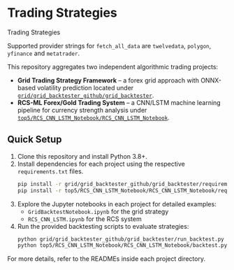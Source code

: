 # Trading Strategies
Trading Strategies

Supported provider strings for `fetch_all_data` are `twelvedata`, `polygon`,
`yfinance` and `metatrader`.

This repository aggregates two independent algorithmic trading projects:

- **Grid Trading Strategy Framework** – a forex grid approach with ONNX-based volatility prediction located under [`grid/grid_backtester_github/grid_backtester`](grid/grid_backtester_github/grid_backtester).
- **RCS-ML Forex/Gold Trading System** – a CNN/LSTM machine learning pipeline for currency strength analysis under [`top5/RCS_CNN_LSTM_Notebook/RCS_CNN_LSTM_Notebook`](top5/RCS_CNN_LSTM_Notebook/RCS_CNN_LSTM_Notebook).

## Quick Setup
1. Clone this repository and install Python 3.8+.
2. Install dependencies for each project using the respective `requirements.txt` files.
   ```bash
   pip install -r grid/grid_backtester_github/grid_backtester/requirements.txt
   pip install -r top5/RCS_CNN_LSTM_Notebook/RCS_CNN_LSTM_Notebook/requirements.txt
   ```
3. Explore the Jupyter notebooks in each project for detailed examples:
   - `GridBacktestNotebook.ipynb` for the grid strategy
   - `RCS_CNN_LSTM.ipynb` for the RCS system
4. Run the provided backtesting scripts to evaluate strategies:
   ```bash
   python grid/grid_backtester_github/grid_backtester/run_backtest.py
   python top5/RCS_CNN_LSTM_Notebook/RCS_CNN_LSTM_Notebook/backtest.py
   ```
For more details, refer to the READMEs inside each project directory.